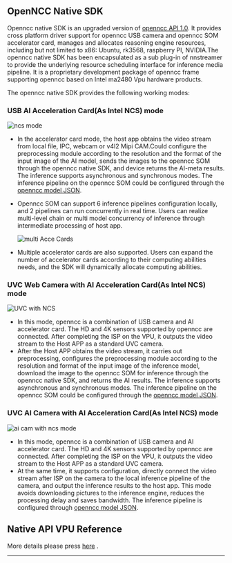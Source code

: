 ## OpenNCC Native SDK

Openncc native SDK is an upgraded version of [openncc API 1.0](https://github.com/EyecloudAi/openncc). It provides cross platform driver support for openncc USB camera and openncc SOM accelerator card, manages and allocates reasoning engine resources, including but not limited to x86: Ubuntu, rk3568, raspberry PI, NVIDIA.The openncc native SDK has been encapsulated as a sub plug-in of nnstreamer to provide the underlying resource scheduling interface for inference media pipeline. It is a proprietary development package of openncc frame supporting openncc based on Intel ma2480 Vpu hardware products.  

The openncc native SDK provides the following working modes:  

### USB AI Acceleration Card(As Intel NCS) mode

![ncs mode][1]

* In the accelerator card mode, the host app obtains the video stream from local file, IPC, webcam or v4l2 Mipi CAM.Could configure the preprocessing module according to the resolution and the format of the input image of the AI model, sends the images to the openncc SOM through the openncc native SDK, and device returns the AI-meta results. The inference supports asynchronous and synchronous modes. The inference pipeline on the openncc SOM could be configured through the [openncc model JSON](https://eyecloudai.github.io/opennccframe/tutorials/how-to-write-json-config.html).

* Openncc SOM can support 6 inference pipelines configuration locally, and 2 pipelines can run concurrently in real time. Users can realize multi-level chain or multi model concurrency of inference through intermediate processing of host app.

  ![multi Acce Cards ][2]

 * Multiple accelerator cards are also supported. Users can expand the number of accelerator cards according to their computing abilities needs, and the SDK will dynamically allocate computing abilities.

### UVC Web Camera with AI Acceleration Card(As Intel NCS) mode   

![UVC with NCS][3]

* In this mode, openncc is a combination of USB camera and AI accelerator card. The HD and 4K sensors supported by openncc are connected. After completing the ISP on the VPU, it outputs the video stream to the Host APP as a standard UVC camera.
* After the Host APP obtains the video stream, it carries out preprocessing, configures the preprocessing module according to the resolution and format of the input image of the inference model, download the image to the openncc SOM for inference through the openncc native SDK, and returns the AI results. The inference supports asynchronous and synchronous modes. The inference pipeline on the openncc SOM could be configured through the [openncc model JSON](https://eyecloudai.github.io/opennccframe/tutorials/how-to-write-json-config.html).

### UVC AI Camera with AI Acceleration Card(As Intel NCS) mode

![ai cam with ncs mode][4]

* In this mode, openncc is a combination of USB camera and AI accelerator card. The HD and 4K sensors supported by openncc are connected. After completing the ISP on the VPU, it outputs the video stream to the Host APP as a standard UVC camera.
* At the same time, it supports configuration, directly connect the video stream after ISP on the camera to the local inference pipeline of the camera, and output the inference results to the host app. This mode avoids downloading pictures to the inference engine, reduces the processing delay and saves bandwidth. The inference pipeline is configured through [openncc model JSON](https://eyecloudai.github.io/opennccframe/tutorials/how-to-write-json-config.html).

## Native API VPU Reference

More details please press [here](https://eyecloudai.github.io/opennccframe/native-api/index.html) .



---
[1]:../docs/mainres/ncsmode.png
[2]:../docs/mainres/mulitincs.png
[3]:../docs/mainres/uvcwithncs.png
[4]:../docs/mainres/aicamwithncs.png

